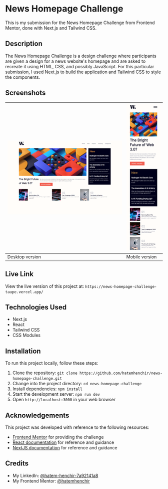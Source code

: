 # News Homepage Challenge

This is my submission for the News Homepage Challenge from Frontend Mentor, done with Next.js and Tailwind CSS.

## Description

The News Homepage Challenge is a design challenge where participants are given a design for a news website's homepage and are asked to recreate it using HTML, CSS, and possibly JavaScript. For this particular submission, I used Next.js to build the application and Tailwind CSS to style the components.

## Screenshots

| ![](./screenshots/desktop.png) | ![](./screenshots/mobile.png) |
| ------------------------------ | ----------------------------- |
| Desktop version                | Mobile version                |

## Live Link

View the live version of this project at: `https://news-homepage-challenge-taupe.vercel.app/`

## Technologies Used

- Next.js
- React
- Tailwind CSS
- CSS Modules

## Installation

To run this project locally, follow these steps:

1. Clone the repository: `git clone https://github.com/hatemhenchir/news-homepage-challenge.git`
2. Change into the project directory: `cd news-homepage-challenge`
3. Install dependencies: `npm install`
4. Start the development server: `npm run dev`
5. Open `http://localhost:3000` in your web browser

## Acknowledgements

This project was developed with reference to the following resources:

- [Frontend Mentor](https://www.frontendmentor.io/solutions/news-homepage-qhqHFQBzhX) for providing the challenge
- [React documentation](https://reactjs.org/docs/getting-started.html) for reference and guidance
- [NextJS documentation](https://nextjs.org/docs) for reference and  guidance

## Credits

- My LinkedIn: [@hatem-henchir-7a92141a8](https://www.linkedin.com/in/hatem-henchir-7a92141a8/)
- My Frontend Mentor: [@hatemhenchir](https://www.frontendmentor.io/profile/hatemhenchir)


